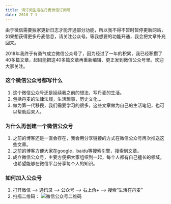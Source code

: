 ```yaml
---
title: 请订阅生活在丹麦微信订阅号
date: 2018-7-1
---
```


由于微信需要独家更新日志才能开通部分功能，所以我不得不暂时暂停更新网站，如果想获得更多丹麦信息，请关注公众号。等我想要的功能开通，我会把文章补充回来。

2018年我终于有勇气成立微信公众号了，因为经过了一年的积累，我已经积攒了40多篇文章，起码能把这40多篇文章再重新编辑、更正发到微信公众号里。欢迎大家关注。

### 这个微信公众号都写什么
1. 这个微信公众号还是延续我之前的想法，写丹麦的生活。
2. 包括丹麦的法律法规，生活琐事，历史文化...
3. 做为第一代移民，我们需要学习的很多，这些文章做为自己的生活笔记，也可以帮助后来人。

### 为什么再创建一个微信公众号
1. 之前的博客还是一直会存在，我会用分享链接的方式在微信公众号再次推送这些文章。
2. 之前的博客方便大家在google，baidu等搜索引擎，搜索到文章。
3. 成立微信公众号，主要方便把大家组织到一起，每个人都有自己擅长的领域，也希望能够在微信平台分享每个人的知识。

### 如何加入公众号
1. 打开微信 --> 通讯录 --> 公众号 --> 右上角+ --> 搜索“生活在丹麦” 
2. 扫描二维码：
![微信公众号二维码](/guide/images/qrcode_for_gh_529cb8469982_258.jpg)
